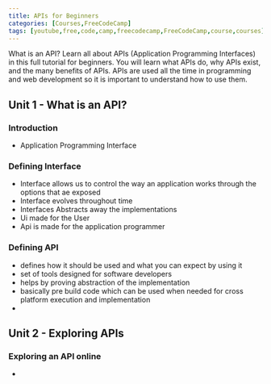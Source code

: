 ```yaml
---
title: APIs for Beginners
categories: [Courses,FreeCodeCamp]
tags: [youtube,free,code,camp,freecodecamp,FreeCodeCamp,course,courses]     # TAG names should always be lowercase
---
```


What is an API? Learn all about APIs (Application Programming Interfaces) in this full tutorial for beginners. You will learn what APIs do, why APIs exist, and the many benefits of APIs. APIs are used all the time in programming and web development so it is important to understand how to use them.

## Unit 1 - What is an API?
### Introduction
+ Application Programming Interface

### Defining Interface
+ Interface allows us to control the way an application works through the options that ae exposed
+ Interface evolves throughout time
+ Interfaces Abstracts away the implementations
+ Ui made for the User
+ Api is made for the application programmer
  
### Defining API
+ defines how it should be used and what you  can expect by using it
+ set of tools designed for software developers
+ helps by proving abstraction of the implementation
+ basically pre build code which can be used when needed for cross platform execution and implementation
+ 





## Unit 2 - Exploring APIs
###  Exploring an API online
+ 